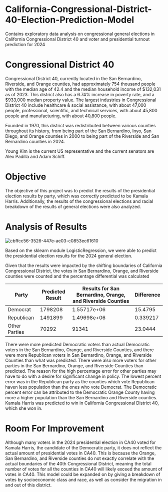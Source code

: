 # California-Congressional-District-40-Election-Prediction-Model
Contains exploratory data analysis on congressional general elections in California Congressional District 40 and voter and presidential turnout prediction for 2024
# Congressional District 40
Congressional District 40, currently located in the San Bernardino, Riverside, and Orange counties, had approximately 754 thousand people with the median age of 42.4 and the median household income of $132,031 as of 2023. This district also has a 6.74% increase in poverty rate, and a $933,000 median property value. The largest industries in Congressional District 40 include healthcare & social assistance, with about 47,000 people, professional, scientific, and technical services, with about 45,800 people and manufacturing, with about 40,800 people.

Founded in 1970, this district was redistributed between various counties throughout its history, from being part of the San Bernardino, Inyo, San Diego, and Orange counties in 2000 to being part of the Riverside and San Bernardino counties in 2024.

Young Kim is the current US representative and the current senators are Alex Padilla and Adam Schiff.

# Objective
The objective of this project was to predict the results of the presidential election results by party, which was correctly predicted to be Kamala Harris. Additionally, the results of the congressional elections and racial breakdown of the results of general elections were also analyzed.

# Analysis of Results
![cbffcc56-3526-447e-ae03-c0853ec61610](https://github.com/user-attachments/assets/7576ffa6-cf8c-4049-8147-d6770d9a3e12)

Based on the sklearn module LogisticRegression, we were able to predict the presidential election results for the 2024 general election.

Given that the results were impacted by the shifting boundaries of California Congressional District, the votes in San Bernardino, Orange, and Riverside counties were counted and the percentage differential was calculated

| Party         |   Predicted Result |   Results for San Bernardino, Orange, and Riverside Counties |   Difference |
|---------------|--------------------|--------------------------------------------------------------|--------------|
| Democrat      |        1798208     |                                                  1.55717e+06 |    15.4795   |
| Republican    |        1491899     |                                                  1.49698e+06 |     0.339217 |
| Other Parties |    70292           |                                              91341           |    23.0444   |


There were more predicted Democratic voters than actual Democratic voters in the San Bernardino, Orange, and Riverside Counties, and there were more Republican voters in San Bernardino, Orange, and Riverside Counties than what was predicted. There were also more voters for other parties in the San Bernardino, Orange, and Riverside Counties than predicted. The reason for the high percentage error for other parties may have to do with a desire for significant change in policy. The lowest percent error was in the Republican party as the counties which vote Republican haven less population than the ones who vote Democrat. The Democratic percent error can be attributed to the Democratic Orange County having more a higher population than the San Bernardino and Riverside counties. Kamala Harris was predicted to win in California Congressional District 40, which she won in. 

# Room For Improvement
Although many voters in the 2024 presidential election in CA40 voted for Kamala Harris, the candidate of the Democratic party, it does not reflect the actual amount of presidential votes in CA40. This is because the Orange, San Bernardino, and Riverside counties do not exactly correlate with the actual boundaries of the 40th Congressional District, meaning the total number of votes for all the counties in CA40 will likely exceed the amount of votes in CA40. This model could be expanded on by giving a breakdown of votes by socioeconomic class and race, as well as consider the migration in and out of this district.
